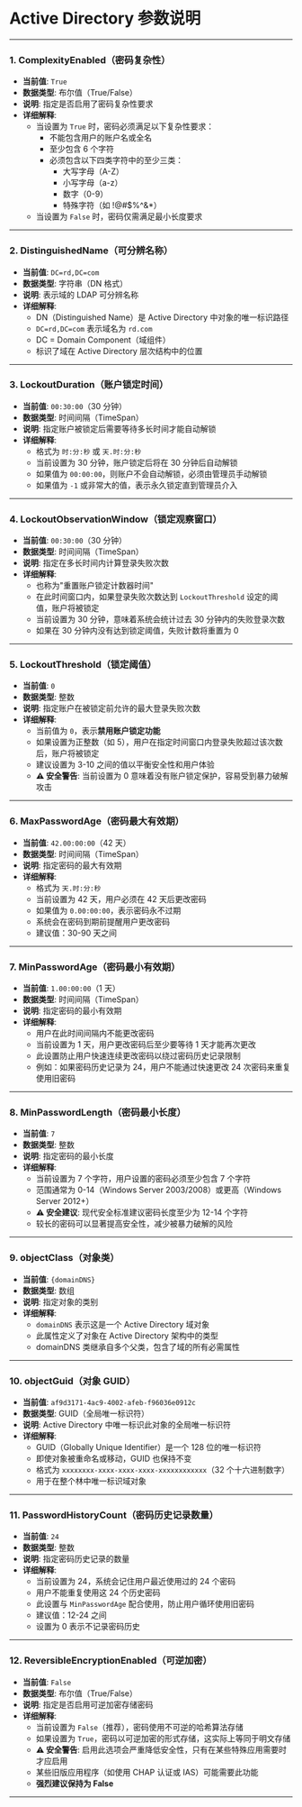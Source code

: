 # Active Directory 参数说明

---

### 1. ComplexityEnabled（密码复杂性）

- **当前值**: `True`
- **数据类型**: 布尔值（True/False）
- **说明**: 指定是否启用了密码复杂性要求
- **详细解释**: 
  - 当设置为 `True` 时，密码必须满足以下复杂性要求：
    - 不能包含用户的账户名或全名
    - 至少包含 6 个字符
    - 必须包含以下四类字符中的至少三类：
      - 大写字母（A-Z）
      - 小写字母（a-z）
      - 数字（0-9）
      - 特殊字符（如 !@#$%^&*）
  - 当设置为 `False` 时，密码仅需满足最小长度要求

---

### 2. DistinguishedName（可分辨名称）

- **当前值**: `DC=rd,DC=com`
- **数据类型**: 字符串（DN 格式）
- **说明**: 表示域的 LDAP 可分辨名称
- **详细解释**: 
  - DN（Distinguished Name）是 Active Directory 中对象的唯一标识路径
  - `DC=rd,DC=com` 表示域名为 `rd.com`
  - DC = Domain Component（域组件）
  - 标识了域在 Active Directory 层次结构中的位置

---

### 3. LockoutDuration（账户锁定时间）

- **当前值**: `00:30:00`（30 分钟）
- **数据类型**: 时间间隔（TimeSpan）
- **说明**: 指定账户被锁定后需要等待多长时间才能自动解锁
- **详细解释**: 
  - 格式为 `时:分:秒` 或 `天.时:分:秒`
  - 当前设置为 30 分钟，账户锁定后将在 30 分钟后自动解锁
  - 如果值为 `00:00:00`，则账户不会自动解锁，必须由管理员手动解锁
  - 如果值为 `-1` 或非常大的值，表示永久锁定直到管理员介入

---

### 4. LockoutObservationWindow（锁定观察窗口）

- **当前值**: `00:30:00`（30 分钟）
- **数据类型**: 时间间隔（TimeSpan）
- **说明**: 指定在多长时间内计算登录失败次数
- **详细解释**: 
  - 也称为"重置账户锁定计数器时间"
  - 在此时间窗口内，如果登录失败次数达到 `LockoutThreshold` 设定的阈值，账户将被锁定
  - 当前设置为 30 分钟，意味着系统会统计过去 30 分钟内的失败登录次数
  - 如果在 30 分钟内没有达到锁定阈值，失败计数将重置为 0

---

### 5. LockoutThreshold（锁定阈值）

- **当前值**: `0`
- **数据类型**: 整数
- **说明**: 指定账户在被锁定前允许的最大登录失败次数
- **详细解释**: 
  - 当前值为 `0`，表示**禁用账户锁定功能**
  - 如果设置为正整数（如 5），用户在指定时间窗口内登录失败超过该次数后，账户将被锁定
  - 建议设置为 3-10 之间的值以平衡安全性和用户体验
  - **⚠️ 安全警告**: 当前设置为 0 意味着没有账户锁定保护，容易受到暴力破解攻击

---

### 6. MaxPasswordAge（密码最大有效期）

- **当前值**: `42.00:00:00`（42 天）
- **数据类型**: 时间间隔（TimeSpan）
- **说明**: 指定密码的最大有效期
- **详细解释**: 
  - 格式为 `天.时:分:秒`
  - 当前设置为 42 天，用户必须在 42 天后更改密码
  - 如果值为 `0.00:00:00`，表示密码永不过期
  - 系统会在密码到期前提醒用户更改密码
  - 建议值：30-90 天之间

---

### 7. MinPasswordAge（密码最小有效期）

- **当前值**: `1.00:00:00`（1 天）
- **数据类型**: 时间间隔（TimeSpan）
- **说明**: 指定密码的最小有效期
- **详细解释**: 
  - 用户在此时间间隔内不能更改密码
  - 当前设置为 1 天，用户更改密码后至少要等待 1 天才能再次更改
  - 此设置防止用户快速连续更改密码以绕过密码历史记录限制
  - 例如：如果密码历史记录为 24，用户不能通过快速更改 24 次密码来重复使用旧密码

---

### 8. MinPasswordLength（密码最小长度）

- **当前值**: `7`
- **数据类型**: 整数
- **说明**: 指定密码的最小长度
- **详细解释**: 
  - 当前设置为 7 个字符，用户设置的密码必须至少包含 7 个字符
  - 范围通常为 0-14（Windows Server 2003/2008）或更高（Windows Server 2012+）
  - **⚠️ 安全建议**: 现代安全标准建议密码长度至少为 12-14 个字符
  - 较长的密码可以显著提高安全性，减少被暴力破解的风险

---

### 9. objectClass（对象类）

- **当前值**: `{domainDNS}`
- **数据类型**: 数组
- **说明**: 指定对象的类别
- **详细解释**: 
  - `domainDNS` 表示这是一个 Active Directory 域对象
  - 此属性定义了对象在 Active Directory 架构中的类型
  - domainDNS 类继承自多个父类，包含了域的所有必需属性

---

### 10. objectGuid（对象 GUID）

- **当前值**: `af9d3171-4ac9-4002-afeb-f96036e0912c`
- **数据类型**: GUID（全局唯一标识符）
- **说明**: Active Directory 中唯一标识此对象的全局唯一标识符
- **详细解释**: 
  - GUID（Globally Unique Identifier）是一个 128 位的唯一标识符
  - 即使对象被重命名或移动，GUID 也保持不变
  - 格式为 `xxxxxxxx-xxxx-xxxx-xxxx-xxxxxxxxxxxx`（32 个十六进制数字）
  - 用于在整个林中唯一标识域对象

---

### 11. PasswordHistoryCount（密码历史记录数量）

- **当前值**: `24`
- **数据类型**: 整数
- **说明**: 指定密码历史记录的数量
- **详细解释**: 
  - 当前设置为 24，系统会记住用户最近使用过的 24 个密码
  - 用户不能重复使用这 24 个历史密码
  - 此设置与 `MinPasswordAge` 配合使用，防止用户循环使用旧密码
  - 建议值：12-24 之间
  - 设置为 0 表示不记录密码历史

---

### 12. ReversibleEncryptionEnabled（可逆加密）

- **当前值**: `False`
- **数据类型**: 布尔值（True/False）
- **说明**: 指定是否启用可逆加密存储密码
- **详细解释**: 
  - 当前设置为 `False`（推荐），密码使用不可逆的哈希算法存储
  - 如果设置为 `True`，密码以可逆加密的形式存储，这实际上等同于明文存储
  - **⚠️ 安全警告**: 启用此选项会严重降低安全性，只有在某些特殊应用需要时才应启用
  - 某些旧版应用程序（如使用 CHAP 认证或 IAS）可能需要此功能
  - **强烈建议保持为 False**

---

